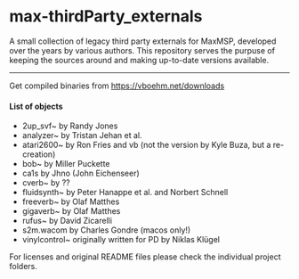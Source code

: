 # max-thirdParty_externals
A small collection of legacy third party externals for MaxMSP, developed over the years by various authors. This repository serves the purpuse of keeping the sources around and making up-to-date versions available.

------

Get compiled binaries from https://vboehm.net/downloads



#### List of objects

- 2up_svf~ by Randy Jones
- analyzer~ by Tristan Jehan et al.
- atari2600~ by Ron Fries and vb (not the version by Kyle Buza, but a re-creation)
- bob~ by Miller Puckette
- ca1s by Jhno (John Eichenseer)
- cverb~ by ??
- fluidsynth~ by Peter Hanappe et al. and Norbert Schnell
- freeverb~ by Olaf Matthes
- gigaverb~ by Olaf Matthes
- rufus~ by David Zicarelli
- s2m.wacom by Charles Gondre (macos only!)
- vinylcontrol~ originally written for PD by Niklas Klügel

For licenses and original README files please check the individual project folders.
